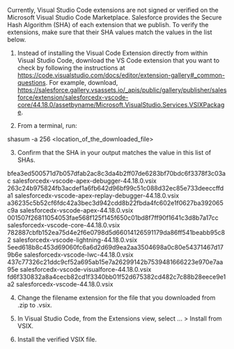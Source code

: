 Currently, Visual Studio Code extensions are not signed or verified on the
Microsoft Visual Studio Code Marketplace. Salesforce provides the Secure Hash
Algorithm (SHA) of each extension that we publish. To verify the extensions,
make sure that their SHA values match the values in the list below.

1. Instead of installing the Visual Code Extension directly from within Visual
   Studio Code, download the VS Code extension that you want to check by
   following the instructions at
   https://code.visualstudio.com/docs/editor/extension-gallery#_common-questions.
   For example, download,
   https://salesforce.gallery.vsassets.io/_apis/public/gallery/publisher/salesforce/extension/salesforcedx-vscode-core/44.18.0/assetbyname/Microsoft.VisualStudio.Services.VSIXPackage.

2. From a terminal, run:

shasum -a 256 <location_of_the_downloaded_file>

3. Confirm that the SHA in your output matches the value in this list of SHAs.

bfea3ed500571d7b057dfab2ac8c3da4b2ff07de6283bf70bdc6f3378f3c03ac  salesforcedx-vscode-apex-debugger-44.18.0.vsix
263c24b975824fb3acdef1a6fb642d96bf99c51c088d32ec85e733deeccffda1  salesforcedx-vscode-apex-replay-debugger-44.18.0.vsix
a36235c5b52cf6fdc42a3bec3d942cdd8b22fbda4fc602e1f0627ba392065c9a  salesforcedx-vscode-apex-44.18.0.vsix
001507f26811054053fae568f125f145f650c01bd8f7ff90f1641c3d8b7a17cc  salesforcedx-vscode-core-44.18.0.vsix
782887cbfb152ea75d4e2f6e0798d5d66014126591179da86ff541beabb95c82  salesforcedx-vscode-lightning-44.18.0.vsix
5eed618b8c453d69060fc6a6d2d69d9ea2aa3504698a0c80e54371467d179b6e  salesforcedx-vscode-lwc-44.18.0.vsix
437c77326c21ddc9cf52a695ab15e7a26299142b7539481666223e970e7aa95e  salesforcedx-vscode-visualforce-44.18.0.vsix
fd6f330832a8a4cecb82cd1f3340bb01f52d675382cd482c7c88b28eece9e1a2  salesforcedx-vscode-44.18.0.vsix


4. Change the filename extension for the file that you downloaded from .zip to
.vsix.

5. In Visual Studio Code, from the Extensions view, select ... > Install from
VSIX.

6. Install the verified VSIX file.
